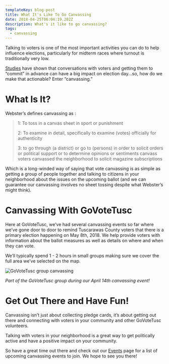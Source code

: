 ```yaml
---
templateKey: blog-post
title: What It's Like To Go Canvassing
date: 2018-04-25T06:04:19.202Z
description: What's it like to go canvassing?
tags:
  - canvassing
---
```

Talking to voters is one of the most important activities you can do to help influence elections, particularly for midterm races where turnout is traditionally very low. 

[Studies](http://science.sciencemag.org/content/352/6282/220) have shown that conversations with voters and getting them to “commit” in advance can have a big impact on election day...so, how do we make that actionable? Enter “canvassing.”

# What Is It?

Webster’s defines canvassing as :

> 1: To toss in a canvas sheet in sport or punishment
>
> 2: To examine in detail, specifically to examine (votes) officially for authenticity
>
> 3: to go through (a district) or go to (persons) in order to solicit orders or political support or to determine opinions or sentiments canvass voters canvassed the neighborhood to solicit magazine subscriptions

Which is a long-winded way of saying that vote canvassing is as simple as getting a group of people together and talking to citizens in your neighborhood about the issues on the upcoming ballot (and we can guarantee our canvassing involves no sheet tossing despite what Webster’s might think).

# Canvassing With GoVoteTusc

Here at GoVoteTusc, we’ve had several canvassing events so far where we’ve gone door to door to remind Tuscarawas County voters that there is a primary election happening on May 8th, 2018. We help provide voters with information about the ballot measures as well as details on where and when they can vote.

We’ll typically spend 1 - 2 hours in small groups making sure we cover the full area we’ve selected on the map.

![GoVoteTusc group canvassing](/img/govotetusc_canvassing.jpg)

_Part of the GoVoteTusc group during our April 14th canvassing event!_



# Get Out There and Have Fun!

Canvassing isn’t just about collecting pledge cards, it’s about getting out there and connecting with voters in your community and other GoVoteTusc volunteers.



Talking with voters in your neighborhood is a great way to get politically active and have a positive impact on your community.



So have a great time out there and check out our [Events](/events) page for a list of upcoming canvassing events to join. We hope to see you there!
